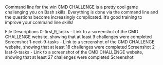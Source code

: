 Command line for the win
CMD CHALLENGE is a pretty cool game challenging you on Bash skills. Everything is done via the command line and the questions become increasingly complicated. It’s good training to improve your command line skills!

File Descriptions
0-first_9_tasks - Link to a screenshot of the CMD CHALLENGE website, showing that at least 9 challenges were completed
Screenshot
1-next-9-tasks - Link to a screenshot of the CMD CHALLENGE website, showing that at least 18 challenges were completed
Screenshot
2-last-9-tasks - Link to a screenshot of the CMD CHALLENGE website, showing that at least 27 challenges were completed
Screenshot
